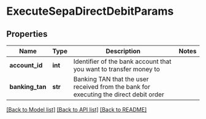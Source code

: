 # ExecuteSepaDirectDebitParams

## Properties
Name | Type | Description | Notes
------------ | ------------- | ------------- | -------------
**account_id** | **int** | Identifier of the bank account that you want to transfer money to | 
**banking_tan** | **str** | Banking TAN that the user received from the bank for executing the direct debit order | 

[[Back to Model list]](../README.md#documentation-for-models) [[Back to API list]](../README.md#documentation-for-api-endpoints) [[Back to README]](../README.md)


